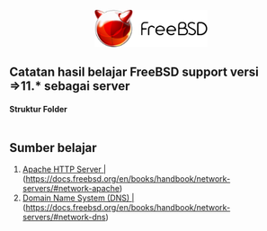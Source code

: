 <p align="center">
<img src="/assets/images/logo.png" alt="Debian Logo" style="width:200px;"/>
</p>

## Catatan hasil belajar FreeBSD support versi =>11.* sebagai server

#### Struktur Folder
```sh
```
## Sumber belajar
1. [Apache HTTP Server | ](https://docs.freebsd.org/en/books/handbook/network-servers/#network-apache)(https://docs.freebsd.org/en/books/handbook/network-servers/#network-apache)
2. [Domain Name System (DNS) | ](https://docs.freebsd.org/en/books/handbook/network-servers/#network-dns)(https://docs.freebsd.org/en/books/handbook/network-servers/#network-dns)

